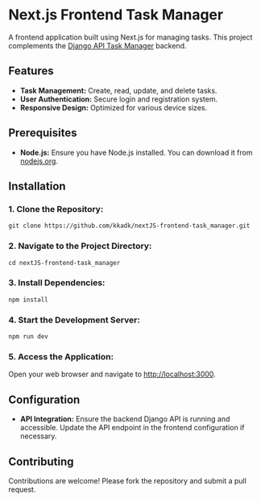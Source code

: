 # Next.js Frontend Task Manager

A frontend application built using Next.js for managing tasks. This project complements the [Django API Task Manager](https://github.com/kkadk/django-api-project-task_manager) backend.

## Features

- **Task Management:** Create, read, update, and delete tasks.
- **User Authentication:** Secure login and registration system.
- **Responsive Design:** Optimized for various device sizes.

## Prerequisites

- **Node.js:** Ensure you have Node.js installed. You can download it from [nodejs.org](https://nodejs.org/).

## Installation

### 1. Clone the Repository:
```
git clone https://github.com/kkadk/nextJS-frontend-task_manager.git
```
### 2. Navigate to the Project Directory:
```
cd nextJS-frontend-task_manager
```
### 3. Install Dependencies:
```
npm install
```
### 4. Start the Development Server:
```
npm run dev
```
### 5. Access the Application:

Open your web browser and navigate to [http://localhost:3000](http://localhost:3000).

## Configuration

- **API Integration:** Ensure the backend Django API is running and accessible. Update the API endpoint in the frontend configuration if necessary.

## Contributing

Contributions are welcome! Please fork the repository and submit a pull request.



